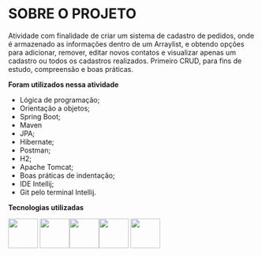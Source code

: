 # SOBRE O PROJETO

Atividade com finalidade de criar um sistema de cadastro de pedidos, onde é armazenado as informações dentro de um Arraylist, e obtendo opções para adicionar, remover, editar novos contatos e visualizar apenas um cadastro ou todos os cadastros realizados. 
Primeiro CRUD, para fins de estudo, compreensão e boas práticas.

**Foram utilizados nessa atividade** 

* Lógica de programação;
* Orientação a objetos;
* Spring Boot;
* Maven
* JPA;
* Hibernate;
* Postman;
* H2;
* Apache Tomcat;
* Boas práticas de indentação;
* IDE Intellij;
* Git pelo terminal Intellij.

**Tecnologias utilizadas**

<img src="https://cdn.jsdelivr.net/gh/devicons/devicon/icons/java/java-original-wordmark.svg" width="60px" /> <img src="https://cdn.jsdelivr.net/gh/devicons/devicon/icons/spring/spring-original-wordmark.svg" width="60px" /><img src="https://cdn.jsdelivr.net/gh/devicons/devicon/icons/postgresql/postgresql-original-wordmark.svg" width="60px" /><img src="https://cdn.jsdelivr.net/gh/devicons/devicon/icons/git/git-original.svg" width="60px" /> <img src="https://cdn.jsdelivr.net/gh/devicons/devicon/icons/intellij/intellij-original-wordmark.svg" width="60px" /> 

          
